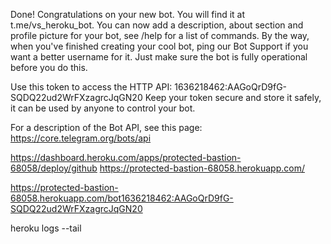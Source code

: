Done! Congratulations on your new bot. You will find it at t.me/vs_heroku_bot. You can now add a description, about section and profile picture for your bot, see /help for a list of commands. By the way, when you've finished creating your cool bot, ping our Bot Support if you want a better username for it. Just make sure the bot is fully operational before you do this.

Use this token to access the HTTP API:
1636218462:AAGoQrD9fG-SQDQ22ud2WrFXzagrcJqGN20
Keep your token secure and store it safely, it can be used by anyone to control your bot.

For a description of the Bot API, see this page: https://core.telegram.org/bots/api

https://dashboard.heroku.com/apps/protected-bastion-68058/deploy/github
https://protected-bastion-68058.herokuapp.com/


https://protected-bastion-68058.herokuapp.com/bot1636218462:AAGoQrD9fG-SQDQ22ud2WrFXzagrcJqGN20

heroku logs --tail